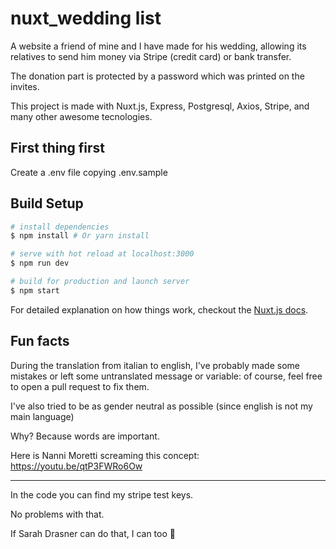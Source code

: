 # nuxt_wedding list

A website a friend of mine and I have made for his wedding, allowing its relatives to send him money via Stripe (credit card) or bank transfer.

The donation part is protected by a password which was printed on the invites.

This project is made with Nuxt.js, Express, Postgresql, Axios, Stripe, and many other awesome tecnologies.

## First thing first

Create a .env file copying .env.sample

## Build Setup

``` bash
# install dependencies
$ npm install # Or yarn install

# serve with hot reload at localhost:3000
$ npm run dev

# build for production and launch server
$ npm start
```

For detailed explanation on how things work, checkout the [Nuxt.js docs](https://github.com/nuxt/nuxt.js).

## Fun facts

During the translation from italian to english, I've probably made some mistakes or left some untranslated message or variable:
of course, feel free to open a pull request to fix them.

I've also tried to be as gender neutral as possible (since english is not my main language)

Why? Because words are important.

Here is Nanni Moretti screaming this concept: https://youtu.be/qtP3FWRo6Ow

---

In the code you can find my stripe test keys.

No problems with that.

If Sarah Drasner can do that, I can too 🤣